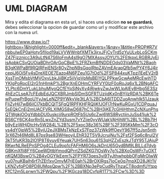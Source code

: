 # UML DIAGRAM
Mira y edita el diagrama en esta url, si haces una edicion __no se guardará__, debes seleccionar la opcion de guardar como url y modificar este archivo con la nueva url.

https://www.draw.io/?lightbox=1&highlight=0000ff&edit=_blank&layers=1&nav=1&title=PROP#R7VnbbuIwEP0aHoty5fIIod19aLVVWWnbfXMTk3jrxJFjCvTrd5zYuULvbLoSCKmZ47Fjzznjcc3A9uLtN47S6IoFmA4sI9gO7MXAssyJOYU%2FEtkpxLRGBRJyEiisApbkCSvQUOiaBDhrOArGqCBpE%2FRZkmBfNDDEOds03VaMNt%2BaohB3gKWPaBf9RQIRFejENSr8OyZhpN9sGqolRtpZAVmEArapQfb5wPY4Y6J4ircepjJ6Oi5Fv4sDreXEOE7Eazo4N6PZeu1G7tOd%2FSP844xuKTpzi1EeEV2rBXssTjnOMsbVtMVOxyLbkJiiBKz5iiViqVpMsBElYQLPPkwGcwAeMRcEwjhTDYKlgPoRocEl2rG1nHImkP%2BgrXnEOHmCYRFVY0IzF0oRoJq6x1L2BNgAFCYLPtc6DmYLukLbhuMlyoQCfEYpSjNyXy4jRjwkyZwJwWLlpAIEy8Hbg5E3Sz4hEzCLseA7cFEdbEdJQCXBRJmbSlDmSGFRTUzjidKx0nBYjlzRDA%2BK6TewPuqwPrBgoUYyJwLeNZP9YWkyVe3tLA%2BCbA6ITDDZuoAnwhIk51JzaukFIiZyHjl7wB6jICl7kbBCQITSFqQ1RPFKHFRQliKfJOFl7rNwKuRGxU1CDPquaJ5sEQkCnEj2mUACFVRLXlMGS8wD687hC%2BH3jKE7cGHiHthmZcNXunPhsQTWgkjOOgYdbbDU0uskcjj9urpROtFb5Us6cZwj6WS8RyctjinJuSs41juk%2BS6CY6CK4orRn5LwxZnZYd3usm7vYZiie0yvWUakVAHjhW%2BL%2Bb7IHb9yEzjWHjDtcHv5W284L%2B%2F5xoc38z36%2BF%2F395KkMm%2F3cOvs4dY0jpW5%2BvjU2eJXBMsTkNzExS7Fpz37zWk9ffOevY967ff5zJsn5nth3rX6Zt46Md8L87ps9se83WHeoyjLEhR32T5V9JcrujNu%2Fsf2FSq6c8ruI2V3kT5fuKR3b2lO1P8T6vuv6Yeuak7UH5n63ou61S3qHZZxEszkJTdY95TJAjuPRKwrNLReEPnSPOg4CLEu9op1cFAFHM6O6sJkDnU65GydBM9LBILLd7dybGBKmXfli8FY6CpeWDttbYmodQPrrtZSdZKG7lOsWy7g%2BXoOsWFr7uOXTnKQM3BswO%2B4vOGYIkEem%2FPYR73qes3yi9TyJthwhpbbOFqMrOlwWvu07nuKBalh6rf7rZEt1xyOmyM7rjE0ah%2BrOXIRgs7IoCe0q7mpXD28JKt1VLKNZyfqPO8PD8UMqsQpw%2F%2BBXNp3ePpCudRvThzaCT8odmfUYtppKfC12m5Lprwn%2FWQpu%2F1KGczq18DCvfpR1T7%2FCw%3D%3D
